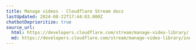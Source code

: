 ```yaml
---
title: Manage videos · Cloudflare Stream docs
lastUpdated: 2024-08-22T17:44:03.000Z
chatbotDeprioritize: true
source_url:
  html: https://developers.cloudflare.com/stream/manage-video-library/
  md: https://developers.cloudflare.com/stream/manage-video-library/index.md
---
```


